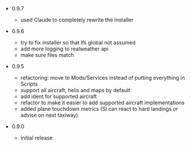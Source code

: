 
* 0.9.7
	- used Claude to completely rewrite the installer

* 0.9.6
	- try to fix installer so that lfs global not assumed
	- add more logging to realweather api
	- make sure files match


* 0.9.5
	- refactoring: move to Mods/Services instead of putting everything in Scripts
	- support all aircraft, helis and maps by default
	- add ident for supported aircraft
	- refactor to make it easier to add supported aircraft implementations
	- added plane touchdown metrics (SI can react to hard landings or advise on next taxiway)


* 0.9.0 
	- initial release

